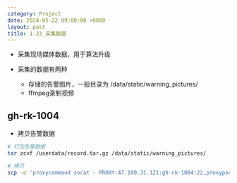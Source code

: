 ```yaml
---
category: Project
date: 2024-05-22 09:00:00 +0800
layout: post
title: 1-23_采集数据
---
```


+ 采集现场媒体数据，用于算法升级

+ 采集的数据有两种
  + 存储的告警图片，一般目录为 /data/static/warning_pictures/
  + ffmpeg录制视频

## gh-rk-1004

+ 拷贝告警数据
```bash
# 打包告警数据
tar zcvf /userdata/record.tar.gz /data/static/warning_pictures/

# 拷贝
scp -o 'proxycommand socat - PROXY:47.100.31.121:gh-rk-1004:22,proxyport=5002' root@47.100.31.121:/userdata/record.tar.gz /home/user/zjy-190/Videos/helmet/gh-rk-1004/pictures/
```